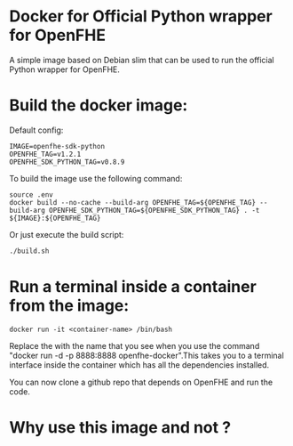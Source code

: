 # Docker for Official Python wrapper for OpenFHE

A simple image based on Debian slim that can be used to run the official Python wrapper for OpenFHE.

# Build the docker image:

Default config:

```env
IMAGE=openfhe-sdk-python
OPENFHE_TAG=v1.2.1
OPENFHE_SDK_PYTHON_TAG=v0.8.9
```

To build the image use the following command:

```docker
source .env
docker build --no-cache --build-arg OPENFHE_TAG=${OPENFHE_TAG} --build-arg OPENFHE_SDK_PYTHON_TAG=${OPENFHE_SDK_PYTHON_TAG} . -t ${IMAGE}:${OPENFHE_TAG}
```

Or just execute the build script:

```bash
./build.sh
```

# Run a terminal inside a container from the image:

```docker
docker run -it <container-name> /bin/bash
```

Replace the <container-name> with the name that you see when you use the command "docker run -d -p 8888:8888 openfhe-docker".This takes you to a terminal interface inside the container which has all the dependencies installed.

You can now clone a github repo that depends on OpenFHE and run the code.


# Why use this image and not ?

